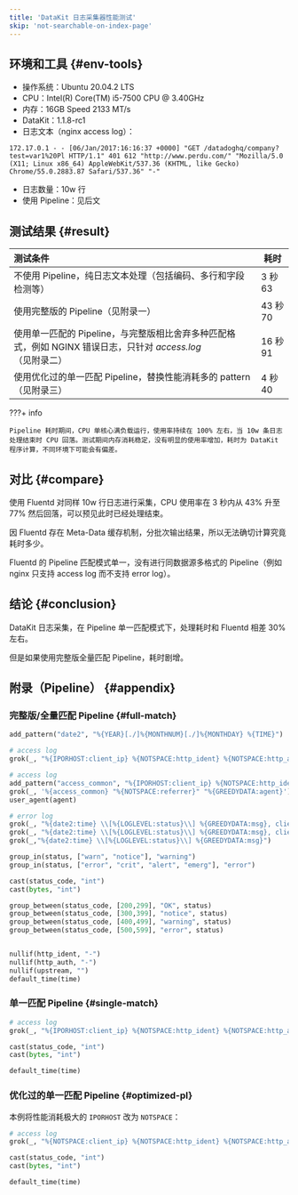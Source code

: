 ```yaml
---
title: 'DataKit 日志采集器性能测试'
skip: 'not-searchable-on-index-page'
---
```


## 环境和工具 {#env-tools}

- 操作系统：Ubuntu 20.04.2 LTS
- CPU：Intel(R) Core(TM) i5-7500 CPU @ 3.40GHz
- 内存：16GB  Speed 2133 MT/s
- DataKit：1.1.8-rc1
- 日志文本（nginx access log）：

``` not-set
172.17.0.1 - - [06/Jan/2017:16:16:37 +0000] "GET /datadoghq/company?test=var1%20Pl HTTP/1.1" 401 612 "http://www.perdu.com/" "Mozilla/5.0 (X11; Linux x86_64) AppleWebKit/537.36 (KHTML, like Gecko) Chrome/55.0.2883.87 Safari/537.36" "-"
```

- 日志数量：10w 行
- 使用 Pipeline：见后文

## 测试结果 {#result}

| 测试条件                                                                                                    | 耗时   |
| :--                                                                                                         | ---    |
| 不使用 Pipeline，纯日志文本处理（包括编码、多行和字段检测等）                                               | 3 秒 63  |
| 使用完整版的 Pipeline（见附录一）                                                                           | 43 秒 70 |
| 使用单一匹配的 Pipeline，与完整版相比舍弃多种匹配格式，例如 NGINX 错误日志，只针对 *access.log*（见附录二） | 16 秒 91 |
| 使用优化过的单一匹配 Pipeline，替换性能消耗多的 pattern（见附录三）                                         | 4 秒 40  |

<!-- markdownlint-disable MD046 -->
???+ info

    Pipeline 耗时期间，CPU 单核心满负载运行，使用率持续在 100% 左右，当 10w 条日志处理结束时 CPU 回落。测试期间内存消耗稳定，没有明显的使用率增加，耗时为 DataKit 程序计算，不同环境下可能会有偏差。
<!-- markdownlint-enable -->

## 对比 {#compare}

使用 Fluentd 对同样 10w 行日志进行采集，CPU 使用率在 3 秒内从 43% 升至 77% 然后回落，可以预见此时已经处理结束。

因 Fluentd 存在 Meta-Data 缓存机制，分批次输出结果，所以无法确切计算究竟耗时多少。

Fluentd 的 Pipeline 匹配模式单一，没有进行同数据源多格式的 Pipeline（例如 nginx 只支持 access log 而不支持 error log）。

## 结论 {#conclusion}

DataKit 日志采集，在 Pipeline 单一匹配模式下，处理耗时和 Fluentd 相差 30% 左右。

但是如果使用完整版全量匹配 Pipeline，耗时剧增。

## 附录（Pipeline） {#appendix}

### 完整版/全量匹配 Pipeline {#full-match}

```python
add_pattern("date2", "%{YEAR}[./]%{MONTHNUM}[./]%{MONTHDAY} %{TIME}")

# access log
grok(_, "%{IPORHOST:client_ip} %{NOTSPACE:http_ident} %{NOTSPACE:http_auth} \\[%{HTTPDATE:time}\\] \"%{DATA:http_method} %{GREEDYDATA:http_url} HTTP/%{NUMBER:http_version}\" %{INT:status_code} %{INT:bytes}")

# access log
add_pattern("access_common", "%{IPORHOST:client_ip} %{NOTSPACE:http_ident} %{NOTSPACE:http_auth} \\[%{HTTPDATE:time}\\] \"%{DATA:http_method} %{GREEDYDATA:http_url} HTTP/%{NUMBER:http_version}\" %{INT:status_code} %{INT:bytes}")
grok(_, '%{access_common} "%{NOTSPACE:referrer}" "%{GREEDYDATA:agent}')
user_agent(agent)

# error log
grok(_, "%{date2:time} \\[%{LOGLEVEL:status}\\] %{GREEDYDATA:msg}, client: %{IPORHOST:client_ip}, server: %{IPORHOST:server}, request: \"%{DATA:http_method} %{GREEDYDATA:http_url} HTTP/%{NUMBER:http_version}\", (upstream: \"%{GREEDYDATA:upstream}\", )?host: \"%{IPORHOST:ip_or_host}\"")
grok(_, "%{date2:time} \\[%{LOGLEVEL:status}\\] %{GREEDYDATA:msg}, client: %{IPORHOST:client_ip}, server: %{IPORHOST:server}, request: \"%{GREEDYDATA:http_method} %{GREEDYDATA:http_url} HTTP/%{NUMBER:http_version}\", host: \"%{IPORHOST:ip_or_host}\"")
grok(_,"%{date2:time} \\[%{LOGLEVEL:status}\\] %{GREEDYDATA:msg}")

group_in(status, ["warn", "notice"], "warning")
group_in(status, ["error", "crit", "alert", "emerg"], "error")

cast(status_code, "int")
cast(bytes, "int")

group_between(status_code, [200,299], "OK", status)
group_between(status_code, [300,399], "notice", status)
group_between(status_code, [400,499], "warning", status)
group_between(status_code, [500,599], "error", status)


nullif(http_ident, "-")
nullif(http_auth, "-")
nullif(upstream, "")
default_time(time)
```

### 单一匹配 Pipeline {#single-match}

```python
# access log
grok(_, "%{IPORHOST:client_ip} %{NOTSPACE:http_ident} %{NOTSPACE:http_auth} \\[%{HTTPDATE:time}\\] \"%{DATA:http_method} %{GREEDYDATA:http_url} HTTP/%{NUMBER:http_version}\" %{INT:status_code} %{INT:bytes}")

cast(status_code, "int")
cast(bytes, "int")

default_time(time)
```

### 优化过的单一匹配 Pipeline {#optimized-pl}

本例将性能消耗极大的 `IPORHOST` 改为 `NOTSPACE`：

```python
# access log
grok(_, "%{NOTSPACE:client_ip} %{NOTSPACE:http_ident} %{NOTSPACE:http_auth} \\[%{HTTPDATE:time}\\] \"%{DATA:http_method} %{GREEDYDATA:http_url} HTTP/%{NUMBER:http_version}\" %{INT:status_code} %{INT:bytes}")

cast(status_code, "int")
cast(bytes, "int")

default_time(time)
```
